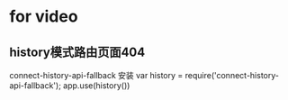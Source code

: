 # for video
## history模式路由页面404
  connect-history-api-fallback 安装
  var history = require('connect-history-api-fallback');
  app.use(history())